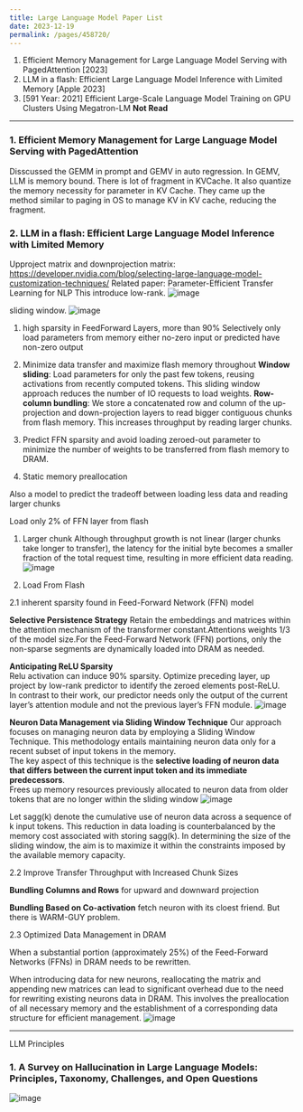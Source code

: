 ```yaml
---
title: Large Language Model Paper List
date: 2023-12-19
permalink: /pages/458720/
---
```


1. Efficient Memory Management for Large Language Model Serving with PagedAttention [2023]
2. LLM in a flash: Efficient Large Language Model Inference with Limited Memory [Apple 2023]
3. [591 Year: 2021] Efficient Large-Scale Language Model Training on GPU Clusters Using Megatron-LM **Not Read**


---
### 1. Efficient Memory Management for Large Language Model Serving with PagedAttention
Disscussed the GEMM in prompt and GEMV in auto regression.
In GEMV, LLM is memory bound. There is lot of fragment in KVCache.
It also quantize the memory necessity for parameter in KV Cache.
They came up the method similar to paging in OS to manage KV in KV cache, reducing the fragment.

### 2. LLM in a flash: Efficient Large Language Model Inference with Limited Memory

Upproject matrix and downprojection matrix:
https://developer.nvidia.com/blog/selecting-large-language-model-customization-techniques/
Related paper:
Parameter-Efficient Transfer Learning for NLP
This introduce low-rank.
![image](https://github.com/hitqshao/qishao-notes/assets/23403286/14c7f4b6-7709-48b9-9871-77296acb8e19)

sliding window.
![image](https://github.com/hitqshao/qishao-notes/assets/23403286/b3d007ea-743d-445b-8236-8e1aaaea816e)

1. high sparsity in FeedForward Layers, more than 90%
   Selectively only load parameters from memory either no-zero input or predicted have non-zero output 
2. Minimize data transfer and maximize flash memory throughout
   **Window sliding**: Load parameters for only the past few tokens, reusing activations from recently computed tokens. This sliding window approach reduces the number of IO requests to load weights.
   **Row-column bundling**: We store a concatenated row and column of the up-projection and down-projection layers to read bigger contiguous chunks from flash memory. This increases throughput by reading larger chunks.

3. Predict FFN sparsity and avoid loading zeroed-out parameter
   to minimize the number of weights to be transferred from flash memory to DRAM.

4. Static memory preallocation

Also a model to predict the tradeoff between loading less data and reading larger chunks

Load only 2% of FFN layer from flash

1. Larger chunk
  Although throughput growth is not linear (larger chunks take longer to transfer), the latency for the initial byte becomes a smaller fraction of the total request time, resulting in more efficient data reading.
![image](https://github.com/hitqshao/qishao-notes/assets/23403286/de3b1b16-fc7e-4ce9-bba6-aa6ad2bccf34)

2. Load From Flash
   
  2.1  inherent sparsity found in Feed-Forward Network (FFN) model
  
   **Selective Persistence Strategy**
      Retain the embeddings and matrices within the attention mechanism of the transformer constant.Attentions weights 1/3 of the model size.For the Feed-Forward Network (FFN) portions, only the non-sparse segments are dynamically loaded into DRAM as needed.
   
   **Anticipating ReLU Sparsity**   
      Relu activation can induce 90% sparsity. Optimize preceding layer, up project by low-rank predictor to identify the zeroed elements post-ReLU.   
      In contrast to their work, our predictor needs only the output of the current layer’s attention module and not the previous layer’s FFN module.
![image](https://github.com/hitqshao/qishao-notes/assets/23403286/85f3c2dc-a352-4506-b4d4-08abb896e8c7)


   **Neuron Data Management via Sliding Window Technique**
     Our approach focuses on managing neuron data by employing a Sliding Window Technique. This methodology entails maintaining neuron data only for a recent subset of input tokens in the memory.   
    The key aspect of this technique is the **selective loading of neuron data that differs between the current input token and its immediate predecessors**.   
    Frees up memory resources previously allocated to neuron data from older tokens that are no longer within the sliding window
    ![image](https://github.com/hitqshao/qishao-notes/assets/23403286/10b9ef42-5aac-4826-9247-b90ad9a171e7)

   Let sagg(k) denote the cumulative use of neuron data across a sequence of k input tokens.
   This reduction in data loading is counterbalanced by the memory cost associated with storing sagg(k). In determining the size of the sliding window, the aim is to maximize it within the constraints imposed by the available memory capacity.

  2.2 Improve Transfer Throughput with Increased Chunk Sizes
  
   **Bundling Columns and Rows** for upward and downward projection
      
   **Bundling Based on Co-activation** fetch neuron with its cloest friend. But there is WARM-GUY problem.
      
  2.3 Optimized Data Management in DRAM
  
  When a substantial portion (approximately 25%) of the Feed-Forward Networks (FFNs) in DRAM needs to be rewritten. 
      
  When introducing data for new neurons, reallocating the matrix and appending new matrices can lead to significant overhead due to the need for rewriting existing neurons data in DRAM. This involves the preallocation of all necessary memory and the establishment of a corresponding data structure for efficient management.
![image](https://github.com/hitqshao/qishao-notes/assets/23403286/39b7adfe-fad8-4bd3-9be3-f084c260fcec)

---
LLM Principles
### 1. A Survey on Hallucination in Large Language Models: Principles, Taxonomy, Challenges, and Open Questions
![image](https://github.com/hitqshao/qishao-notes/assets/23403286/35d4a401-2b5f-43ea-8070-8d1043f9d8e2)

